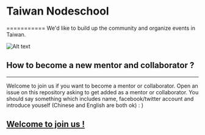# Taiwan Nodeschool
===========
We'd like to build up the community and organize events in Taiwan.

![Alt text](http://i.imgur.com/1rp24Um.jpg)

## How to become a new mentor and collaborator ?
-----------

Welcome to join us if you want to become a mentor or collaborator. Open an issue on this repository asking to get added as a mentor or collaborator. You should say something which includes name, facebook/twitter account and introduce youself (Chinese and English are both ok) : )

## [Welcome to join us !](https://github.com/nodeschool/taiwan/issues)